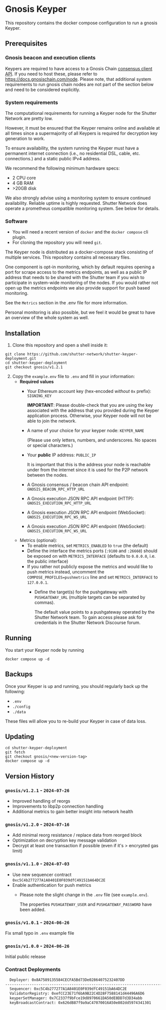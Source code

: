# Gnosis Keyper

This repository contains the docker compose configuration to run a gnosis Keyper.

## Prerequisites

### Gnosis beacon and execution clients

Keypers are required to have access to a Gnosis Chain [consensus client API](https://ethereum.github.io/beacon-APIs/).
If you need to host these, please refer to https://docs.gnosischain.com/node. Please note, that additional system requirements to run gnosis chain nodes
are not part of the section below and need to be considered explicitly.

### System requirements

The computational requirements for running a Keyper node for the Shutter Network are pretty low.

However, it must be ensured that the Keyper remains online and available at all times since a supermajority of all Keypers is required for decryption key generation to work.

To ensure availability, the system running the Keyper must have a permanent internet connection (i.e., no residential DSL, cable, etc. connections.) and a static public IPv4 address.

We recommend the following minimum hardware specs:

- 2 CPU core
- 4 GB RAM
- \>20GB disk

We also strongly advise using a monitoring system to ensure continued availability. Reliable uptime is highly requested.
Shutter Network does operate a prometheus compatible monitoring system. See below for details.

### Software

- You will need a recent version of `docker` and the `docker compose` cli plugin. 
- For cloning the repository you will need `git`.

The Keyper node is distributed as a docker-compose stack consisting of multiple services. This repository contains all necessary files.

One component is opt-in monitoring, which by default requires opening a port for scrape access to the metrics endpoints, 
as well as a public IP address that needs to be shared with the Shutter team if you wish to participate in system-wide 
monitoring of the nodes.
If you would rather not open up the metrics endpoints we also provide support for push based monitoring.

See the `Metrics` section in the .env file for more information.

Personal monitoring is also possible, but we feel it would be great to have an overview of the whole system as well.


## Installation

1. Clone this repository and open a shell inside it:

```shell
git clone https://github.com/shutter-network/shutter-keyper-deployment.git
cd shutter-keyper-deployment
git checkout gnosis/v1.2.1
```

2. Copy the `example.env` file to `.env` and fill in your information:
   - **Required values**
     - Your Ethereum account key (hex-encoded *without* `0x` prefix): `SIGNING_KEY`

       **IMPORTANT**: Please double-check that you are using the key associated with the address that you provided during the Keyper application process. Otherwise, your Keyper node will not be able to join the network.
     - A name of your choice for your keyper node: `KEYPER_NAME`

       (Please use only letters, numbers, and underscores. No spaces or special characters.)
     - Your **public** IP address: `PUBLIC_IP`

       It is important that this is the address your node is reachable under from the internet since it is used for the P2P network between the nodes.
     - A Gnosis consensus / beacon chain API endpoint: `GNOSIS_BEACON_RPC_HTTP_URL`
     - A Gnosis execution JSON RPC API endpoint (HTTP): `GNOSIS_EXECUTION_RPC_HTTP_URL`
     - A Gnosis execution JSON RPC API endpoint (WebSocket): `GNOSIS_EXECUTION_RPC_WS_URL`
     - A Gnosis execution JSON RPC API endpoint (WebSocket): `GNOSIS_EXECUTION_RPC_WS_URL`
   - Metrics (optional):
     - To enable metrics, set `METRICS_ENABLED` to `true` (the default)
     - Define the interface the metrics ports (`:9100` and `:26660`) should be exposed on with `METRICS_INTERFACE` (defaults to `0.0.0.0`, i.e. the public interface)
     - If you rather not publicly expose the metrics and would like to push metrics instead, uncomment the `COMPOSE_PROFILES=pushmetrics` line and set `METRICS_INTERFACE` to `127.0.0.1`.
       - Define the target(s) for the pushgateway with `PUSHGATEWAY_URL` (multiple targets can be separated by commas).
         
         The default value points to a pushgateway operated by the Shutter Network team. To gain access please ask for credentials in the Shutter Network Discourse forum.     

## Running

You start your Keyper node by running

```
docker compose up -d
```

## Backups

Once your Keyper is up and running, you should regularly back up the following:

- `.env`
- `./config`
- `./data`

These files will allow you to re-build your Keyper in case of data loss.

## Updating

```shell
cd shutter-keyper-deployment
git fetch
git checkout gnosis/<new-version-tag>
docker compose up -d
```

## Version History

### `gnosis/v1.2.1` - `2024-07-26`
- Improved handling of reorgs
- Improvements to libp2p connection handling
- Additional metrics to gain better insight into network health  

### `gnosis/v1.2.0` - `2024-07-16`
- Add minimal reorg resistance / replace data from reorged block
- Optimization on decryption key message validation
- Decrypt at least one transaction if possible (even if it's > encrypted gas limit)

### `gnosis/v1.1.0` - `2024-07-03`
- Use new sequencer contract `0xc5C4b277277A1A8401E0F039dfC49151bA64DC2E`
- Enable authentication for push metrics
  - Please note the slight change in the `.env` file (see `example.env`). 

    The properties `PUSHGATEWAY_USER` and `PUSHGATEWAY_PASSWORD` have been added.

### `gnosis/v1.0.1` - `2024-06-26`
Fix small typo in `.env` example file

### `gnosis/v1.0.0` - `2024-06-26`
Initial public release

### Contract Deployments
```txt
  Deployer: 0x8A7589135584CECFA5Bd73De02864075232407DD
-----------------------------------------------------------------------
  Sequencer: 0xc5C4b277277A1A8401E0F039dfC49151bA64DC2E
  ValidatorRegistry: 0xefCC23E71f6bA9B22C4D28F7588141d44496A6D6
  keyperSetManager: 0x7C2337f9bFce19d8970661DA50dE8DD7d3D34abb
  keyBroadcastContract: 0x626dB87f9a9aC47070016A50e802dd5974341301
```

